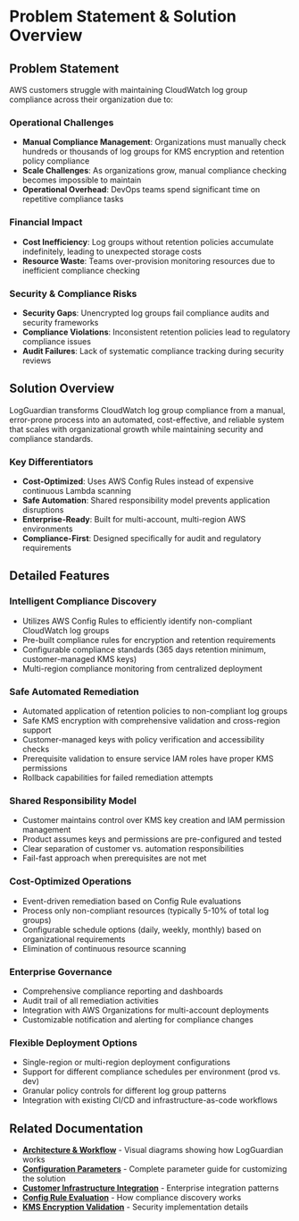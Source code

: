 # Problem Statement & Solution Overview

## Problem Statement

AWS customers struggle with maintaining CloudWatch log group compliance across their organization due to:

### **Operational Challenges**
- **Manual Compliance Management**: Organizations must manually check hundreds or thousands of log groups for KMS encryption and retention policy compliance
- **Scale Challenges**: As organizations grow, manual compliance checking becomes impossible to maintain
- **Operational Overhead**: DevOps teams spend significant time on repetitive compliance tasks

### **Financial Impact**
- **Cost Inefficiency**: Log groups without retention policies accumulate indefinitely, leading to unexpected storage costs
- **Resource Waste**: Teams over-provision monitoring resources due to inefficient compliance checking

### **Security & Compliance Risks**
- **Security Gaps**: Unencrypted log groups fail compliance audits and security frameworks
- **Compliance Violations**: Inconsistent retention policies lead to regulatory compliance issues
- **Audit Failures**: Lack of systematic compliance tracking during security reviews

## Solution Overview

LogGuardian transforms CloudWatch log group compliance from a manual, error-prone process into an automated, cost-effective, and reliable system that scales with organizational growth while maintaining security and compliance standards.

### **Key Differentiators**
- **Cost-Optimized**: Uses AWS Config Rules instead of expensive continuous Lambda scanning
- **Safe Automation**: Shared responsibility model prevents application disruptions
- **Enterprise-Ready**: Built for multi-account, multi-region AWS environments
- **Compliance-First**: Designed specifically for audit and regulatory requirements

## Detailed Features

### Intelligent Compliance Discovery
- Utilizes AWS Config Rules to efficiently identify non-compliant CloudWatch log groups
- Pre-built compliance rules for encryption and retention requirements
- Configurable compliance standards (365 days retention minimum, customer-managed KMS keys)
- Multi-region compliance monitoring from centralized deployment

### Safe Automated Remediation
- Automated application of retention policies to non-compliant log groups
- Safe KMS encryption with comprehensive validation and cross-region support
- Customer-managed keys with policy verification and accessibility checks
- Prerequisite validation to ensure service IAM roles have proper KMS permissions
- Rollback capabilities for failed remediation attempts

### Shared Responsibility Model
- Customer maintains control over KMS key creation and IAM permission management
- Product assumes keys and permissions are pre-configured and tested
- Clear separation of customer vs. automation responsibilities
- Fail-fast approach when prerequisites are not met

### Cost-Optimized Operations
- Event-driven remediation based on Config Rule evaluations
- Process only non-compliant resources (typically 5-10% of total log groups)
- Configurable schedule options (daily, weekly, monthly) based on organizational requirements
- Elimination of continuous resource scanning

### Enterprise Governance
- Comprehensive compliance reporting and dashboards
- Audit trail of all remediation activities
- Integration with AWS Organizations for multi-account deployments
- Customizable notification and alerting for compliance changes

### Flexible Deployment Options
- Single-region or multi-region deployment configurations
- Support for different compliance schedules per environment (prod vs. dev)
- Granular policy controls for different log group patterns
- Integration with existing CI/CD and infrastructure-as-code workflows

## Related Documentation

- **[Architecture & Workflow](architecture-diagrams.md)** - Visual diagrams showing how LogGuardian works
- **[Configuration Parameters](configuration-parameters.md)** - Complete parameter guide for customizing the solution
- **[Customer Infrastructure Integration](customer-infrastructure-integration.md)** - Enterprise integration patterns
- **[Config Rule Evaluation](config-rule-evaluation.md)** - How compliance discovery works
- **[KMS Encryption Validation](kms-encryption-validation.md)** - Security implementation details
